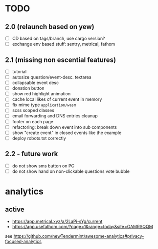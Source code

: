 # TODO

## 2.0 (relaunch based on yew)

- [ ] CD based on tags/branch, use cargo version?
- [ ] exchange env based stuff: sentry, metrical, fathom

## 2.1 (missing non escential features)

- [ ] tutorial
- [ ] autosize question/event-desc. textarea
- [ ] collapsable event desc
- [ ] donation button
- [ ] show red highlight animation
- [ ] cache local likes of current event in memory
- [ ] fix mime type `application/wasm`
- [ ] scss scoped classes
- [ ] email forwarding and DNS entries cleanup
- [ ] footer on each page
- [ ] refactoring: break down event into sub components
- [ ] show "create event" in closed events like the example
- [ ] deploy robots.txt correctly

## 2.2 - future work

- [ ] do not show sms button on PC
- [ ] do not show hand on non-clickable questions vote bubble

# analytics

## active
* https://app.metrical.xyz/a/2LaPi-sYg/current
* https://app.usefathom.com/?page=1&range=today&site=OAMRSQQM

see https://github.com/newTendermint/awesome-analytics#privacy-focused-analytics